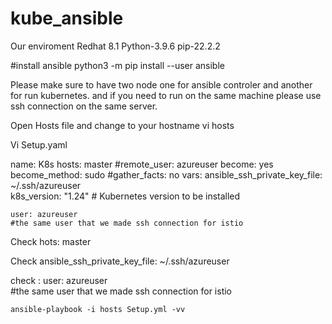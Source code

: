 # kube_ansible
Our enviroment
Redhat 8.1
Python-3.9.6
pip-22.2.2


#install ansible
python3 -m pip install --user ansible

Please make sure to have two node one for ansible controler and another for run kubernetes. and if you need to run on the same machine please use ssh connection on the same server.

Open Hosts file and change to your hostname
vi hosts


Vi Setup.yaml

name: K8s
  hosts: master
  #remote_user: azureuser
  become: yes
  become_method: sudo
  #gather_facts: no
  vars:
    ansible_ssh_private_key_file: ~/.ssh/azureuser       
    k8s_version: "1.24"     # Kubernetes version to be installed
    
    user: azureuser  
    #the same user that we made ssh connection for istio
    
Check  hots: master

Check ansible_ssh_private_key_file: ~/.ssh/azureuser  

check :
user: azureuser  
    #the same user that we made ssh connection for istio
    
    
    
    ansible-playbook -i hosts Setup.yml -vv 
    


